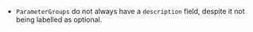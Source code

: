 - `ParameterGroups` do not always have a `description` field, despite it not being labelled as optional.
